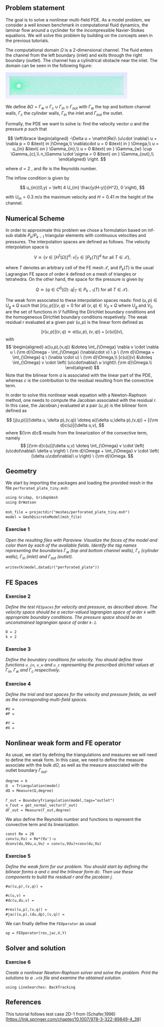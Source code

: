 <!--This file was generated, do not modify it.-->
## Problem statement

The goal is to solve a nonlinear multi-field PDE. As a model problem, we consider a well known benchmark in computational fluid dynamics, the laminar flow around a cyclinder for the incompressible Navier-Stokes equations. We will solve this problem by building on the concepts seen in the previous tutorials.

The computational domain $\Omega$ is a 2-dimensional channel. The fluid enters the channel from the left boundary (inlet) and exits through the right boundary (outlet). The channel has a cylindrical obstacle near the inlet. The domain can be seen in the following figure:
<div>
<img src="../../assets/literate_figures/ins/perforated_plate.png" width="400"/>
</div>

We define $\partial \Omega = \Gamma_{w} \cup \Gamma_{c} \cup \Gamma_{in} \cup \Gamma_{out}$ with $\Gamma_{w}$ the top and bottom channel walls, $\Gamma_{c}$ the cylinder walls, $\Gamma_{in}$ the inlet and $\Gamma_{out}$ the outlet.

Formally, the PDE we want to solve is: find the velocity vector $u$ and the pressure $p$ such that

$$
\left\lbrace
\begin{aligned}
-\Delta u + \mathit{Re}\ (u\cdot \nabla)\ u + \nabla p = 0 &\text{ in }\Omega,\\
\nabla\cdot u = 0 &\text{ in } \Omega,\\
u = u_{in} &\text{ on } \Gamma_{in},\\
u = 0 &\text{ on } \Gamma_{w} \cup \Gamma_{c},\\
n_\Gamma \cdot \sigma = 0 &\text{ on } \Gamma_{out},\\
\end{aligned}
\right.
$$

where $d=2$ , and $\mathit{Re}$ is the Reynolds number.

The inflow condition is given by

$$
u_{in}(0,y) = \left( 4 U_{m} \frac{y(H-y)}{H^2}, 0 \right),
$$

with $U_{m}=0.3 \ m/s$ the maximum velocity and $H = 0.41 \ m$ the height of the channel.

## Numerical Scheme

In order to approximate this problem we chose a formulation based on inf-sub stable $P_{k}/P_{k-1}$ triangular elements with continuous velocities and pressures. The interpolation spaces are defined as follows. The velocity interpolation space is

$$
V \doteq \{ v \in [H^1(\Omega)]^d:\ v|_T\in [P_k(T)]^d \text{ for all } T\in\mathcal{T} \},
$$

where $T$ denotes an arbitrary cell of the FE mesh $\mathcal{T}$, and $P_k(T)$ is the usual Lagrangian FE space of order $k$ defined on a mesh of triangles or tetrahedra.
On the other hand, the space for the pressure is given by

$$
Q \doteq \{ q \in C^0(\Omega):\ q|_T\in P_{k-1}(T) \text{ for all } T\in\mathcal{T}\}.
$$

The weak form associated to these interpolation spaces reads: find $(u,p)\in U_g \times Q$ such that $[r(u,p)](v,q)=0$ for all $(v,q)\in V_0 \times Q$
where $U_g$ and $V_0$ are the set of functions in $V$ fulfilling the Dirichlet boundary conditions and the homogeneous Dirichlet boundary conditions respetively. The weak residual $r$ evaluated at a given pair $(u,p)$ is the linear form defined as

$$
[r(u,p)](v,q) \doteq a((u,p),(v,q))+ [c(u)](v),
$$
with
$$
\begin{aligned}
a((u,p),(v,q)) &\doteq \int_{\Omega} \nabla v \cdot \nabla u \ {\rm d}\Omega - \int_{\Omega} (\nabla\cdot v) \ p \ {\rm d}\Omega + \int_{\Omega} q \ (\nabla \cdot u) \ {\rm d}\Omega,\\
[c(u)](v) &\doteq \int_{\Omega} v 	\cdot \left( (u\cdot\nabla)\ u \right)\ {\rm d}\Omega.\\
\end{aligned}
$$
Note that the bilinear form $a$ is associated with the linear part of the PDE, whereas $c$ is the contribution to the residual resulting from the convective term.

In order to solve this nonlinear weak equation with a Newton-Raphson method, one needs to compute the Jacobian associated with the residual $r$. In this case, the Jacobian $j$ evaluated at a pair $(u,p)$ is the bilinear form defined as

$$
[j(u,p)]((\delta u, \delta p),(v,q)) \doteq a((\delta u,\delta p),(v,q))  + [{\rm d}c(u)](\delta u,v),
$$
where ${\rm d}c$ results from the linearization of the convective term, namely
$$
[{\rm d}c(u)](\delta u,v) \doteq \int_{\Omega} v \cdot \left( (u\cdot\nabla)\ \delta u \right) \ {\rm d}\Omega + \int_{\Omega} v \cdot \left( (\delta u\cdot\nabla)\ u \right)  \ {\rm d}\Omega.
$$

## Geometry

We start by importing the packages and loading the provided mesh in the file `perforated_plate_tiny.msh`:

````julia:ex1
using Gridap, GridapGmsh
using DrWatson

msh_file = projectdir("meshes/perforated_plate_tiny.msh")
model = GmshDiscreteModel(msh_file)
````

### Exercise 1

_Open the resulting files with Paraview. Visualize the faces of the model and color them by each of the available fields. Identify the tag names representing the boundaries $\Gamma_{w}$ (top and bottom channel walls), $\Gamma_{c}$ (cylinder walls), $\Gamma_{in}$ (inlet) and $\Gamma_{out}$ (outlet)._

````julia:ex2
writevtk(model,datadir("perforated_plate"))
````

## FE Spaces

### Exercise 2

_Define the test `FESpaces` for velocity and pressure, as described above. The velocity space should be a vector-valued lagrangian space of order `k` with appropriate boundary conditions. The pressure space should be an unconstrained lagrangian space of order `k-1`._

````julia:ex3
D = 2
k = 2
````

### Exercise 3
_Define the boundary conditions for velocity. You should define three functions `u_in`, `u_w` and `u_c` representing the prescribed dirichlet values at $\Gamma_{in}$, $\Gamma_w$ and $\Gamma_c$ respectively._

### Exercise 4
_Define the trial and test spaces for the velocity and pressure fields, as well as the corresponding multi-field spaces._

````julia:ex4
#U =
#P =
````

````julia:ex5
#Y =
#X =
````

## Nonlinear weak form and FE operator

As usual, we start by defining the triangulations and measures we will need to define the weak form. In this case, we need to define the measure associate with the bulk $d\Omega$, as well as the measure associated with the outlet boundary $\Gamma_{out}$.

````julia:ex6
degree = k
Ω  = Triangulation(model)
dΩ = Measure(Ω,degree)

Γ_out = BoundaryTriangulation(model,tags="outlet")
n_Γout = get_normal_vector(Γ_out)
dΓ_out = Measure(Γ_out,degree)
````

We also define the Reynolds number and functions to represent the convective term and its linearization.

````julia:ex7
const Re = 20
conv(u,∇u) = Re*(∇u')⋅u
dconv(du,∇du,u,∇u) = conv(u,∇du)+conv(du,∇u)
````

### Exercise 5
_Define the weak form for our problem. You should start by defining the bilinear forms $a$ and $c$ and the trilinear form $dc$. Then use these components to build the residual $r$ and the jacobian $j$._

````julia:ex8
#a((u,p),(v,q)) =
````

````julia:ex9
#c(u,v) =
#dc(u,du,v) =
````

````julia:ex10
#res((u,p),(v,q)) =
#jac((u,p),(du,dp),(v,q)) =
````

We can finally define the `FEOperator` as usual

````julia:ex11
op = FEOperator(res,jac,X,Y)
````

## Solver and solution

### Exercise 6

_Create a nonlinear Newton-Raphson solver and solve the problem. Print the solutions to a `.vtk` file and examine the obtained solution._

````julia:ex12
using LineSearches: BackTracking
````

## References

This tutorial follows test case 2D-1 from (Schafer,1996)[https://link.springer.com/chapter/10.1007/978-3-322-89849-4_39]

